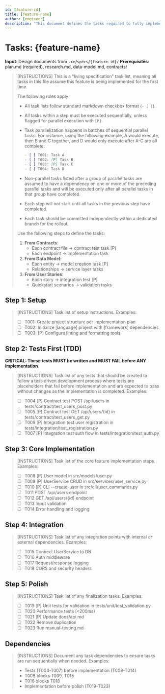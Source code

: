 ```yaml
---
id: [feature-id]
title: [feature-name]
author: [engineer]
description: "This document defines the tasks required to fully implement the {feature-name} feature from scratch."
---
```


# Tasks: {feature-name}

**Input**: Design documents from `.xe/specs/{feature-id}/`
**Prerequisites**: plan.md (required), research.md, data-model.md, contracts/

> [INSTRUCTIONS]
> This is a "living specification" task list, meaning all tasks in this file assume this feature is being implemented for the first time.
>
> The following rules apply:
>
> - All task lists follow standard markdown checkbox format (`- [ ]`).
> - All tasks within a step must be executed sequentially, unless flagged for parallel execution with `[P]`.
> - Task parallelization happens in batches of sequential parallel tasks. For instance, using the following example, A would execute, then B and C together, and D would only execute after A-C are all complete:
>
>   ```markdown
>   - [ ] T001: Task A
>   - [ ] T002: [P] Task B
>   - [ ] T003: [P] Task C
>   - [ ] T004: Task D
>   ```
>
> - Non-parallel tasks listed after a group of parallel tasks are assumed to have a dependency on one or more of the preceding parallel tasks and will be executed only after all parallel tasks in that group have completed.
> - Each step will not start until all tasks in the previous step have completed.
> - Each task should be committed independently within a dedicated branch for the rollout.
>
> Use the following steps to define the tasks:
>
> 1. **From Contracts**:
>    - Each contract file → contract test task [P]
>    - Each endpoint → implementation task
> 2. **From Data Model**:
>    - Each entity → model creation task [P]
>    - Relationships → service layer tasks
> 3. **From User Stories**:
>    - Each story → integration test [P]
>    - Quickstart scenarios → validation tasks

## Step 1: Setup

> [INSTRUCTIONS]
> Task list of setup instructions. Examples:
>
> - [ ] T001: Create project structure per implementation plan
> - [ ] T002: Initialize [language] project with [framework] dependencies
> - [ ] T003: [P] Configure linting and formatting tools

## Step 2: Tests First (TDD)

**CRITICAL: These tests MUST be written and MUST FAIL before ANY implementation**

> [INSTRUCTIONS]
> Task list of any tests that should be created to follow a test-driven development process where tests are placeholders that fail before implementation and are expected to pass without changes as the implementation is completed. Examples:
>
> - [ ] T004 [P] Contract test POST /api/users in tests/contract/test_users_post.py
> - [ ] T005 [P] Contract test GET /api/users/{id} in tests/contract/test_users_get.py
> - [ ] T006 [P] Integration test user registration in tests/integration/test_registration.py
> - [ ] T007 [P] Integration test auth flow in tests/integration/test_auth.py

## Step 3: Core Implementation

> [INSTRUCTIONS]
> Task list of the core feature implementation steps. Examples:
>
> - [ ] T008 [P] User model in src/models/user.py
> - [ ] T009 [P] UserService CRUD in src/services/user_service.py
> - [ ] T010 [P] CLI --create-user in src/cli/user_commands.py
> - [ ] T011 POST /api/users endpoint
> - [ ] T012 GET /api/users/{id} endpoint
> - [ ] T013 Input validation
> - [ ] T014 Error handling and logging

## Step 4: Integration

> [INSTRUCTIONS]
> Task list of any integration points with internal or external dependencies. Examples:
>
> - [ ] T015 Connect UserService to DB
> - [ ] T016 Auth middleware
> - [ ] T017 Request/response logging
> - [ ] T018 CORS and security headers

## Step 5: Polish

> [INSTRUCTIONS]
> Task list of any finalization tasks. Examples:
>
> - [ ] T019 [P] Unit tests for validation in tests/unit/test_validation.py
> - [ ] T020 Performance tests (<200ms)
> - [ ] T021 [P] Update docs/api.md
> - [ ] T022 Remove duplication
> - [ ] T023 Run manual-testing.md

## Dependencies

> [INSTRUCTIONS]
> Document any task dependencies to ensure tasks are run sequentially when needed. Examples:
>
> - Tests (T004-T007) before implementation (T008-T014)
> - T008 blocks T009, T015
> - T016 blocks T018
> - Implementation before polish (T019-T023)
